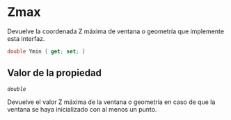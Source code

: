 # Zmax

Devuelve la coordenada Z máxima de ventana o geometría que implemente esta interfaz.

```csharp
double Ymin { get; set; }
```

## Valor de la propiedad

_`double`_

Devuelve el valor Z máxima de la ventana o geometría en caso de que la ventana se haya inicializado con al menos un punto.   


